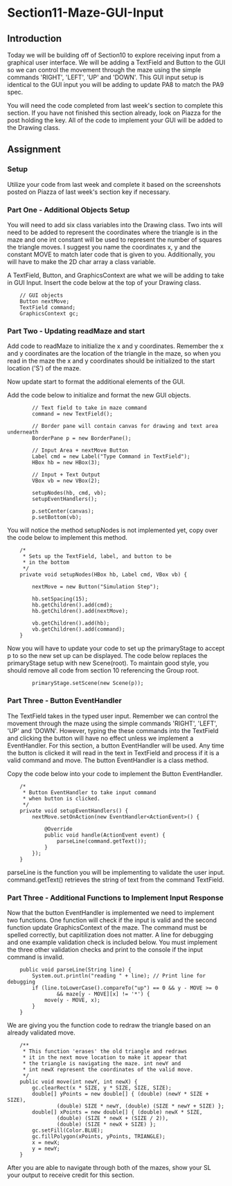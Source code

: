 # Section11-Maze-GUI-Input

## Introduction

Today we will be building off of Section10  to explore receiving 
input from a graphical user interface. We will be adding a TextField and 
Button to the GUI so we can control the movement through the maze using 
the simple commands 'RIGHT', 'LEFT', 'UP' and 'DOWN'. This GUI input setup
is identical to the GUI input you will be adding to update PA8 to match 
the PA9 spec. 

You will need the code completed from last week's section  to 
complete this section. If you have not finished this section already, 
look on Piazza for the post holding the key. All of the code to implement
your GUI will be added to the Drawing class. 



## Assignment

### Setup
Utilize your code from last week and complete it based on the screenshots
posted on Piazza of last week's section key if necessary. 


### Part One - Additional Objects Setup 
You will need to add six class variables into the Drawing class. Two ints
will need to be added to represent the coordinates where the triangle is 
in the maze and one int constant will be used to represent the number of 
squares the triangle moves. I suggest you name the coordinates x, y and the
constant MOVE to match later code that is given to you. Additionally, you 
will have to make the 2D char array a class variable. 

A TextField, Button, and GraphicsContext are what we will be adding to take in GUI Input. Insert the code below at the top of your Drawing class. 

```
    // GUI objects
    Button nextMove;
    TextField command;
    GraphicsContext gc;
```

### Part Two - Updating readMaze and start
Add code to readMaze to initialize the x and y coordinates. Remember
the x and y coordinates are the location of the triangle in the maze, 
so when you read in the maze the x and y coordinates should be initialized
to the start location ('S') of the maze. 

Now update start to format the additional elements of the GUI. 

Add the code below to initialize and format the new GUI objects. 

```
        // Text field to take in maze command
        command = new TextField();

        // Border pane will contain canvas for drawing and text area underneath
        BorderPane p = new BorderPane();

        // Input Area + nextMove Button
        Label cmd = new Label("Type Command in TextField");
        HBox hb = new HBox(3);

        // Input + Text Output
        VBox vb = new VBox(2);

        setupNodes(hb, cmd, vb);
        setupEventHandlers();

        p.setCenter(canvas);
        p.setBottom(vb);
```

You will notice the method setupNodes is not implemented yet, copy over
the code below to implement this method. 

```
    /*
     * Sets up the TextField, label, and button to be
     * in the bottom
     */
    private void setupNodes(HBox hb, Label cmd, VBox vb) {

        nextMove = new Button("Simulation Step");

        hb.setSpacing(15);
        hb.getChildren().add(cmd);
        hb.getChildren().add(nextMove);

        vb.getChildren().add(hb);
        vb.getChildren().add(command);
    }
```

Now you will have to update your code to set up the primaryStage 
to accept p to so the new set up can be displayed. The code below
replaces the primaryStage setup with new Scene(root). To maintain 
good style, you should remove all code from section 10 referencing 
the Group root. 

```
        primaryStage.setScene(new Scene(p));

```

### Part Three - Button EventHandler
The TextField takes in the typed user input. Remember we can control 
the movement through the maze using the simple commands 'RIGHT', 'LEFT', 
'UP' and 'DOWN'. However, typing the these commands into the TextField 
and clicking the button will have no effect unless we implement a 
EventHandler. For this section, a button EventHandler will be used. Any time 
the button is clicked it will read in the text in TextField and process
if it is a valid command and move. The button EventHandler is a class method. 

Copy the code below into your code to implement the Button EventHandler. 

```
    /*
     * Button EventHandler to take input command
     * when button is clicked.
     */
    private void setupEventHandlers() {
        nextMove.setOnAction(new EventHandler<ActionEvent>() {

            @Override
            public void handle(ActionEvent event) {
                parseLine(command.getText());
            }
        });
    }
```

parseLine is the function you will be implementing to validate the user
input. command.getText() retrieves the string of text from the command 
TextField. 

### Part Three - Additional Functions to Implement Input Response 

Now that the button EventHandler is implemented we need to implement two 
functions. One function will check if the input is valid and the second
function update GraphicsContext of the maze. The command must be spelled 
correctly, but capitilization does not matter. A line for debugging and
one example validation check is included below. You must implement the 
three other validation checks and print to the console if the input 
command is invalid. 

```
    public void parseLine(String line) {
        System.out.println("reading " + line); // Print line for debugging
        if (line.toLowerCase().compareTo("up") == 0 && y - MOVE >= 0
                && maze[y - MOVE][x] != '*') {
            move(y - MOVE, x);
        } 
    }
```

We are giving you the function code to redraw the triangle based on an 
already validated move. 

```
    /**
     * This function 'erases' the old triangle and redraws
     * it in the next move location to make it appear that
     * the triangle is navigating the maze. int newY and 
     * int newX represent the coordinates of the valid move. 
     */
    public void move(int newY, int newX) {
        gc.clearRect(x * SIZE, y * SIZE, SIZE, SIZE);
        double[] yPoints = new double[] { (double) (newY * SIZE + SIZE),
                (double) SIZE * newY, (double) (SIZE * newY + SIZE) };
        double[] xPoints = new double[] { (double) newX * SIZE,
                (double) (SIZE * newX + (SIZE / 2)),
                (double) (SIZE * newX + SIZE) };
        gc.setFill(Color.BLUE);
        gc.fillPolygon(xPoints, yPoints, TRIANGLE);
        x = newX;
        y = newY;
    }

```


After you are able to navigate through both of the mazes, show your SL your
output to receive credit for this section. 
